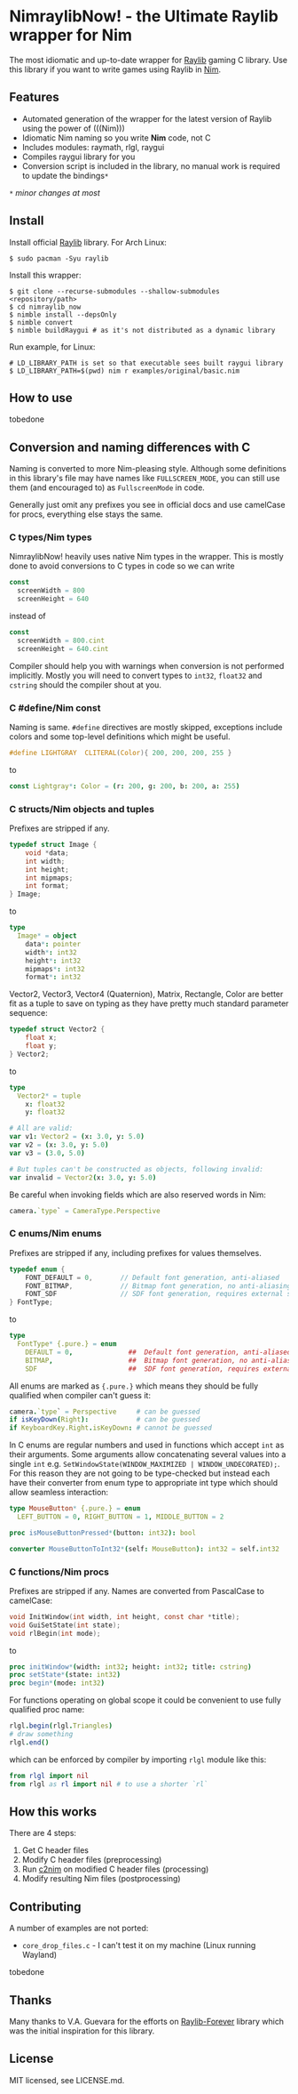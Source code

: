 # NimraylibNow! - the Ultimate Raylib wrapper for Nim

The most idiomatic and up-to-date wrapper for [Raylib] gaming C library.
Use this library if you want to write games using Raylib in [Nim].

[Raylib]: https://www.raylib.com/
[Nim]: https://nim-lang.org/

## Features

* Automated generation of the wrapper for the latest version of Raylib using
  the power of (((Nim)))
* Idiomatic Nim naming so you write **Nim** code, not C
* Includes modules: raymath, rlgl, raygui
* Compiles raygui library for you
* Conversion script is included in the library, no manual work is required
  to update the bindings`*`

`*` _minor changes at most_

## Install

Install official [Raylib] library. For Arch Linux:
```shell
$ sudo pacman -Syu raylib
```

Install this wrapper:
```shell
$ git clone --recurse-submodules --shallow-submodules <repository/path>
$ cd nimraylib_now
$ nimble install --depsOnly
$ nimble convert
$ nimble buildRaygui # as it's not distributed as a dynamic library
```

Run example, for Linux:
```shell
# LD_LIBRARY_PATH is set so that executable sees built raygui library
$ LD_LIBRARY_PATH=$(pwd) nim r examples/original/basic.nim
```

## How to use

tobedone

## Conversion and naming differences with C
Naming is converted to more Nim-pleasing style. Although some definitions in
this library's file may have names like `FULLSCREEN_MODE`, you can still use
them (and encouraged to) as `FullscreenMode` in code.

Generally just omit any prefixes you see in official docs and use camelCase for
procs, everything else stays the same.

### C types/Nim types
NimraylibNow! heavily uses native Nim types in the wrapper. This is mostly done
to avoid conversions to C types in code so we can write
```nim
const
  screenWidth = 800
  screenHeight = 640
```
instead of
```nim
const
  screenWidth = 800.cint
  screenHeight = 640.cint
```
Compiler should help you with warnings when conversion is not performed
implicitly. Mostly you will need to convert types to `int32`, `float32` and
`cstring` should the compiler shout at you.

### C #define/Nim const
Naming is same. `#define` directives are mostly skipped, exceptions include
colors and some top-level definitions which might be useful.

```c
#define LIGHTGRAY  CLITERAL(Color){ 200, 200, 200, 255 }
```
to
```nim
const Lightgray*: Color = (r: 200, g: 200, b: 200, a: 255)
```

### C structs/Nim objects and tuples
Prefixes are stripped if any.

```c
typedef struct Image {
    void *data;
    int width;
    int height;
    int mipmaps;
    int format;
} Image;
```
to
```nim
type
  Image* = object
    data*: pointer
    width*: int32
    height*: int32
    mipmaps*: int32
    format*: int32
```

Vector2, Vector3, Vector4 (Quaternion), Matrix, Rectangle, Color are better
fit as a tuple to save on typing as they have pretty much standard parameter
sequence:
```c
typedef struct Vector2 {
    float x;
    float y;
} Vector2;
```
to
```nim
type
  Vector2* = tuple
    x: float32
    y: float32

# All are valid:
var v1: Vector2 = (x: 3.0, y: 5.0)
var v2 = (x: 3.0, y: 5.0)
var v3 = (3.0, 5.0)

# But tuples can't be constructed as objects, following invalid:
var invalid = Vector2(x: 3.0, y: 5.0)
```

Be careful when invoking fields which are also reserved words in Nim:
```nim
camera.`type` = CameraType.Perspective
```

### C enums/Nim enums
Prefixes are stripped if any, including prefixes for values themselves.

```c
typedef enum {
    FONT_DEFAULT = 0,       // Default font generation, anti-aliased
    FONT_BITMAP,            // Bitmap font generation, no anti-aliasing
    FONT_SDF                // SDF font generation, requires external shader
} FontType;
```
to
```nim
type
  FontType* {.pure.} = enum
    DEFAULT = 0,              ##  Default font generation, anti-aliased
    BITMAP,                   ##  Bitmap font generation, no anti-aliasing
    SDF                       ##  SDF font generation, requires external shader
```

All enums are marked as `{.pure.}` which means they should be fully qualified
when compiler can't guess it:
```nim
camera.`type` = Perspective     # can be guessed
if isKeyDown(Right):            # can be guessed
if KeyboardKey.Right.isKeyDown: # cannot be guessed
```

In C enums are regular numbers and used in functions which accept `int` as
their arguments. Some arguments allow concatenating several values into a
single `int` e.g. `SetWindowState(WINDOW_MAXIMIZED | WINDOW_UNDECORATED);`.
For this reason they are not going to be type-checked but instead each have
their converter from enum type to appropriate int type which should allow
seamless interaction:
```nim
type MouseButton* {.pure.} = enum
  LEFT_BUTTON = 0, RIGHT_BUTTON = 1, MIDDLE_BUTTON = 2

proc isMouseButtonPressed*(button: int32): bool

converter MouseButtonToInt32*(self: MouseButton): int32 = self.int32
```

### C functions/Nim procs
Prefixes are stripped if any. Names are converted from PascalCase to camelCase:

```c
void InitWindow(int width, int height, const char *title);
void GuiSetState(int state);
void rlBegin(int mode);
```
to
```nim
proc initWindow*(width: int32; height: int32; title: cstring)
proc setState*(state: int32)
proc begin*(mode: int32)
```

For functions operating on global scope it could be convenient to use
fully qualified proc name:
```nim
rlgl.begin(rlgl.Triangles)
# draw something
rlgl.end()
```
which can be enforced by compiler by importing `rlgl` module like this:
```nim
from rlgl import nil
from rlgl as rl import nil # to use a shorter `rl`
```

## How this works

There are 4 steps:

1. Get C header files
2. Modify C header files (preprocessing)
3. Run [c2nim] on modified C header files (processing)
4. Modify resulting Nim files (postprocessing)

[c2nim]: https://github.com/nim-lang/c2nim

## Contributing

A number of examples are not ported:
* `core_drop_files.c` - I can't test it on my machine (Linux running Wayland)

tobedone

## Thanks

Many thanks to V.A. Guevara for the efforts on [Raylib-Forever] library which
was the initial inspiration for this library.

[Raylib-Forever]: https://github.com/Guevara-chan/Raylib-Forever

## License

MIT licensed, see LICENSE.md.
